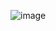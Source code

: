 ![image](https://github.com/Jiranon-K/To-Do-List/assets/132673259/be7013d7-6643-4553-be95-af3abdebb94b)

